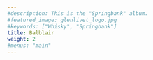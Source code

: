 ```yaml
---
#description: This is the "Springbank" album.
#featured_image: glenlivet_logo.jpg
#keywords: ["Whisky", "Springbank"]
title: Balblair
weight: 2
#menus: "main"
---
```

